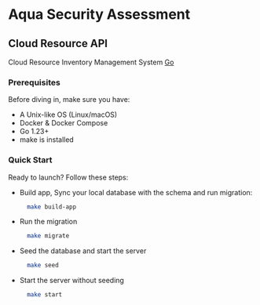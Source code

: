 # Aqua Security Assessment


## Cloud Resource API

Cloud Resource Inventory Management System [Go](https://golang.org)

### Prerequisites

Before diving in, make sure you have:

- A Unix-like OS (Linux/macOS)
- Docker & Docker Compose
- Go 1.23+
- make is installed

### Quick Start

Ready to launch? Follow these steps:

- Build app, Sync your local database with the schema and run migration:

    ```bash
      make build-app
    ```

- Run the migration

  ```bash
    make migrate
  ```

- Seed the database and start the server
  ```bash
    make seed
  ```

- Start the server without seeding
  ```bash
    make start
  ```
  